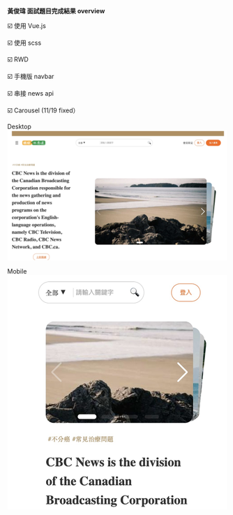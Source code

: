 **黃俊瑋 面試題目完成結果 overview**

:ballot_box_with_check: 使用 Vue.js

:ballot_box_with_check: 使用 scss

:ballot_box_with_check: RWD

:ballot_box_with_check: 手機版 navbar

:ballot_box_with_check: 串接 news api

:ballot_box_with_check: Carousel (11/19 fixed）

Desktop
![image](https://github.com/DavidChunweiHuang/frontend-interview/blob/main/demo.jpg)

Mobile
![image](https://github.com/DavidChunweiHuang/frontend-interview/blob/main/demo-mobile.jpg)
